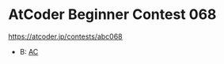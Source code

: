 # AtCoder Beginner Contest 068

https://atcoder.jp/contests/abc068

- B: [AC](https://atcoder.jp/contests/abc068/submissions/33969043)
